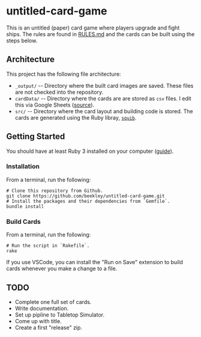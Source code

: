 # untitled-card-game

This is an untitled (paper) card game where players upgrade and fight ships. The rules are found in [RULES.md](/RULES.md) and the cards can be built using the steps below.

## Architecture

This project has the following file architecture:

* `_output/` -- Directory where the built card images are saved. These files are not checked into the repository.
* `cardData/` -- Directory where the cards are are stored as `csv` files. I edit this via Google Sheets ([source](https://docs.google.com/spreadsheets/d/1SV8VB8KNjVy2acICk6ZNY3HaWjszx8Pu-WrdYQ5hsEM/edit?usp=sharing)).
* `src/` -- Directory where the card layout and building code is stored. The cards are generated using the Ruby libray, [`squib`](http://squib.readthedocs.io/).

## Getting Started

You should have at least Ruby 3 installed on your computer ([guide](https://www.ruby-lang.org/en/documentation/installation/)).

### Installation

From a terminal, run the following:

```
# Clone this repository from Github.
git clone https://github.com/beekley/untitled-card-game.git
# Install the packages and their dependencies from `Gemfile`.
bundle install
```

### Build Cards

From a terminal, run the following:

```
# Run the script in `Rakefile`.
rake
```

If you use VSCode, you can install the "Run on Save" extension to build cards whenever you make a change to a file.

## TODO

* Complete one full set of cards.
* Write documentation.
* Set up pipline to Tabletop Simulator.
* Come up with title.
* Create a first "release" zip.